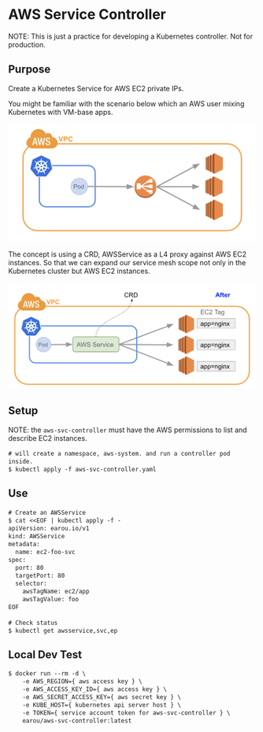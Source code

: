 # AWS Service Controller

NOTE: This is just a practice for developing a Kubernetes controller. Not for production.

## Purpose

Create a Kubernetes Service for AWS EC2 private IPs. 

You might be familiar with the scenario below which an AWS user mixing Kubernetes with VM-base apps.

![User Scenario](docs/user-scenario.png)

The concept is using a CRD, AWSService as a L4 proxy against AWS EC2 instances. 
So that we can expand our service mesh scope not only in the Kubernetes cluster but AWS EC2 instances.

![Expected Design](docs/expected-design.png)

## Setup

NOTE: the `aws-svc-controller` must have the AWS permissions to list and describe EC2 instances.

```shell
# will create a namespace, aws-system. and run a controller pod inside.
$ kubectl apply -f aws-svc-controller.yaml
```

## Use

```shell
# Create an AWSService
$ cat <<EOF | kubectl apply -f -
apiVersion: earou.io/v1
kind: AWSService
metadata:
  name: ec2-foo-svc
spec:
  port: 80
  targetPort: 80
  selector:
    awsTagName: ec2/app
    awsTagValue: foo
EOF

# Check status
$ kubectl get awsservice,svc,ep
```

## Local Dev Test

```shell
$ docker run --rm -d \
    -e AWS_REGION={ aws access key } \
    -e AWS_ACCESS_KEY_ID={ aws access key } \
    -e AWS_SECRET_ACCESS_KEY={ aws secret key } \
    -e KUBE_HOST={ kubernetes api server host } \
    -e TOKEN={ service account token for aws-svc-controller } \
    earou/aws-svc-controller:latest
```